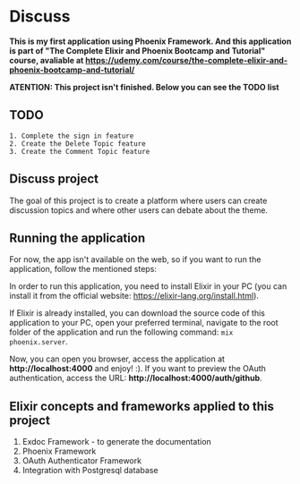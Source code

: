 # Discuss

**This is my first application using Phoenix Framework. And this application is part of "The Complete Elixir and Phoenix Bootcamp and Tutorial" course, avaliable at https://udemy.com/course/the-complete-elixir-and-phoenix-bootcamp-and-tutorial/**

**ATENTION: This project isn't finished. Below you can see the TODO list**
## TODO
    1. Complete the sign in feature
    2. Create the Delete Topic feature
    3. Create the Comment Topic feature

## Discuss project
The goal of this project is to create a platform where users can create discussion topics and where other users can debate about the theme.

## Running the application
For now, the app isn't available on the web, so if you want to run the application, follow the mentioned steps: 

In order to run this application, you need to install Elixir in your PC (you can install it from the official website: https://elixir-lang.org/install.html).

If Elixir is already installed, you can download the source code of this application to your PC, open your preferred terminal, navigate to the root folder of the application and run the following command:
`mix phoenix.server`.

Now, you can open you browser, access the application at **http://localhost:4000** and enjoy! :).
If you want to preview the OAuth authentication, access the URL: **http://localhost:4000/auth/github**.

## Elixir concepts and frameworks applied to this project
  1. Exdoc Framework - to generate the documentation
  2. Phoenix Framework
  3. OAuth Authenticator Framework
  4. Integration with Postgresql database

